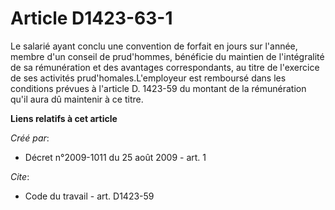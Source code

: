 # Article D1423-63-1

Le salarié ayant conclu une convention de forfait en jours sur l'année, membre d'un conseil de prud'hommes, bénéficie du
maintien de l'intégralité de sa rémunération et des avantages correspondants, au titre de l'exercice de ses activités
prud'homales.L'employeur est remboursé dans les conditions prévues à l'article D. 1423-59 du montant de la rémunération qu'il
aura dû maintenir à ce titre.

**Liens relatifs à cet article**

_Créé par_:

  - Décret n°2009-1011 du 25 août 2009 - art. 1

_Cite_:

  - Code du travail - art. D1423-59
